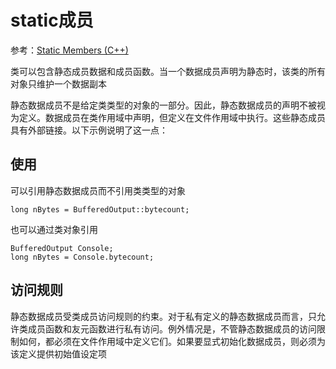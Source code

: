 
# static成员

参考：[Static Members (C++)](https://docs.microsoft.com/en-us/cpp/cpp/static-members-cpp?view=vs-2019)

类可以包含静态成员数据和成员函数。当一个数据成员声明为静态时，该类的所有对象只维护一个数据副本

静态数据成员不是给定类类型的对象的一部分。因此，静态数据成员的声明不被视为定义。数据成员在类作用域中声明，但定义在文件作用域中执行。这些静态成员具有外部链接。以下示例说明了这一点：

## 使用

可以引用静态数据成员而不引用类类型的对象

```
long nBytes = BufferedOutput::bytecount;
```

也可以通过类对象引用

```
BufferedOutput Console;
long nBytes = Console.bytecount;
```

## 访问规则

静态数据成员受类成员访问规则的约束。对于私有定义的静态数据成员而言，只允许类成员函数和友元函数进行私有访问。例外情况是，不管静态数据成员的访问限制如何，都必须在文件作用域中定义它们。如果要显式初始化数据成员，则必须为该定义提供初始值设定项